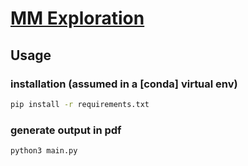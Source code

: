 # [MM Exploration](https://github.com/SchoolProjBase/mm_playground)
## Usage
### installation (assumed in a [conda] virtual env)
```bash
pip install -r requirements.txt
```
### generate output in pdf
```python
python3 main.py
```